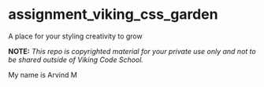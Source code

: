 assignment_viking_css_garden
============================

A place for your styling creativity to grow


**NOTE:** *This repo is copyrighted material for your private use only and not to be shared outside of Viking Code School.*

My name is Arvind M

